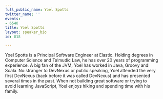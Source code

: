 ```yaml
---
full_public_name: Yoel Spotts
twitter_name: ''
events:
- 6540
title: Yoel Spotts
layout: speaker_bio
id: 818

---
```

Yoel Spotts is a Principal Software Engineer at Elastic. Holding degrees in Computer Science and Talmudic Law, he has over 20 years of programming experience. A big fan of the JVM, Yoel has worked in Java, Groovy and Scala. No stranger to DevNexus or public speaking, Yoel attended the very first DevNexus (back before it was called DevNexus) and has presented several times in the past. When not building great software or trying to avoid learning JavaScript, Yoel enjoys hiking and spending time with his family.
